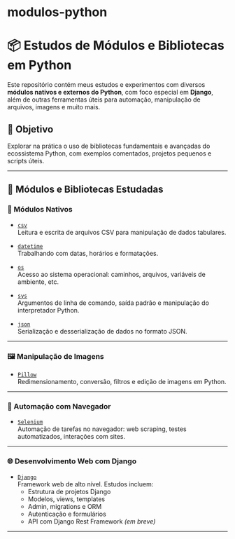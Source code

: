 # modulos-python

# 📦 Estudos de Módulos e Bibliotecas em Python

Este repositório contém meus estudos e experimentos com diversos **módulos nativos e externos do Python**, com foco especial em **Django**, além de outras ferramentas úteis para automação, manipulação de arquivos, imagens e muito mais.

## 🧠 Objetivo

Explorar na prática o uso de bibliotecas fundamentais e avançadas do ecossistema Python, com exemplos comentados, projetos pequenos e scripts úteis.

---

## 📂 Módulos e Bibliotecas Estudadas

### 🔹 Módulos Nativos

- [`csv`](https://docs.python.org/3/library/csv.html)  
  Leitura e escrita de arquivos CSV para manipulação de dados tabulares.

- [`datetime`](https://docs.python.org/3/library/datetime.html)  
  Trabalhando com datas, horários e formatações.

- [`os`](https://docs.python.org/3/library/os.html)  
  Acesso ao sistema operacional: caminhos, arquivos, variáveis de ambiente, etc.

- [`sys`](https://docs.python.org/3/library/sys.html)  
  Argumentos de linha de comando, saída padrão e manipulação do interpretador Python.

- [`json`](https://docs.python.org/3/library/json.html)  
  Serialização e desserialização de dados no formato JSON.

---

### 🖼️ Manipulação de Imagens

- [`Pillow`](https://pillow.readthedocs.io/en/stable/)  
  Redimensionamento, conversão, filtros e edição de imagens em Python.

---

### 🤖 Automação com Navegador

- [`Selenium`](https://selenium.dev/)  
  Automação de tarefas no navegador: web scraping, testes automatizados, interações com sites.

---

### 🌐 Desenvolvimento Web com Django

- [`Django`](https://www.djangoproject.com/)  
  Framework web de alto nível. Estudos incluem:
  - Estrutura de projetos Django
  - Modelos, views, templates
  - Admin, migrations e ORM
  - Autenticação e formulários
  - API com Django Rest Framework *(em breve)*

---


